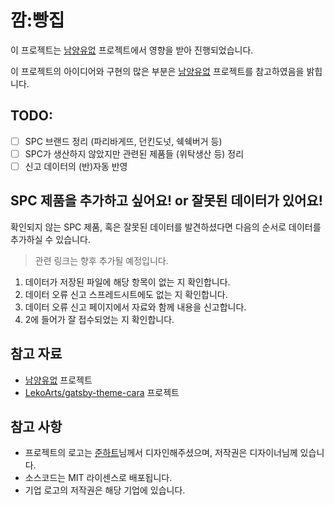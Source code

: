 # 깜:빵집

이 프로젝트는 [남양유없](https://github.com/NullFull/isnamyang) 프로젝트에서 영향을 받아 진행되었습니다.

이 프로젝트의 아이디어와 구현의 많은 부분은 [남양유없](https://github.com/NullFull/isnamyang) 프로젝트를 참고하였음을 밝힙니다.

## TODO:

- [ ] SPC 브랜드 정리 (파리바게뜨, 던킨도넛, 쉑쉑버거 등)
- [ ] SPC가 생산하지 않았지만 관련된 제품들 (위탁생산 등) 정리
- [ ] 신고 데이터의 (반)자동 반영

## SPC 제품을 추가하고 싶어요! or 잘못된 데이터가 있어요!

확인되지 않는 SPC 제품, 혹은 잘못된 데이터를 발견하셨다면 다음의 순서로 데이터를 추가하실 수 있습니다.

> 관련 링크는 향후 추가될 예정입니다.

1. 데이터가 저장된 파일에 해당 항목이 없는 지 확인합니다. 
2. 데이터 오류 신고 스프레드시트에도 없는 지 확인합니다.
3. 데이터 오류 신고 페이지에서 자료와 함께 내용을 신고합니다.
4. 2에 들어가 잘 접수되었는 지 확인합니다.

## 참고 자료

* [남양유없](https://github.com/NullFull/isnamyang) 프로젝트
* [LekoArts/gatsby-theme-cara](https://www.gatsbyjs.com/plugins/@lekoarts/gatsby-theme-cara/) 프로젝트

## 참고 사항

* 프로젝트의 로고는 [준하트](https://www.instagram.com/0zun_heart0/)님께서 디자인해주셨으며, 저작권은 디자이너님께 있습니다.
* 소스코드는 MIT 라이센스로 배포됩니다.
* 기업 로고의 저작권은 해당 기업에 있습니다.
